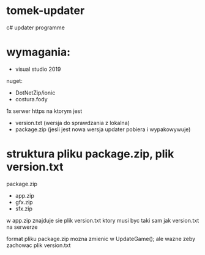 # tomek-updater
c# updater programme 

# wymagania:
- visual studio 2019

nuget:
- DotNetZip/ionic
- costura.fody

1x serwer https na ktorym jest
- version.txt (wersja do sprawdzania z lokalna)
- package.zip (jesli jest nowa wersja updater pobiera i wypakowywuje)

# struktura pliku package.zip, plik version.txt

package.zip
- app.zip
- gfx.zip
- sfx.zip

w app.zip znajduje sie plik version.txt ktory musi byc taki sam jak version.txt na serwerze

format pliku package.zip mozna zmienic w UpdateGame(); ale wazne zeby zachowac plik version.txt
